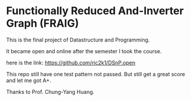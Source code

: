 # Functionally Reduced And-Inverter Graph (FRAIG)
This is the final project of Datastructure and Programming.

It became open and online after the semester I took the course.

here is the link:
  https://github.com/ric2k1/DSnP.open

This repo still have one test pattern not passed. But still get a great score and let me got A+.

Thanks to Prof. Chung-Yang Huang.
